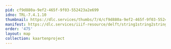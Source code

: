 ```yaml
---
pid: cf9d880a-9ef2-465f-9f03-552423a2e699
idno: TRL-7.4.1.10
thumbnail: https://dlc.services/thumbs/7/4/cf9d880a-9ef2-465f-9f03-552423a2e699/full/400,339/0/default.jpg
manifest: https://dlc.services/iiif-resource/delft/string1string2string3/kaartenproject-2007/TRL-7.4.1.10
order: '475'
layout: map
collection: kaartenproject
---
```


